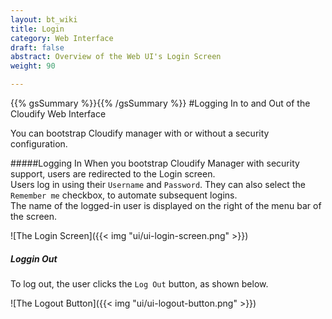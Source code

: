 ```yaml
---
layout: bt_wiki
title: Login
category: Web Interface
draft: false
abstract: Overview of the Web UI's Login Screen
weight: 90

---
```


{{% gsSummary %}}{{% /gsSummary %}}
#Logging In to and Out of the Cloudify Web Interface

You can bootstrap Cloudify manager with or without a security configuration. 

#####Logging In
When you bootstrap Cloudify Manager with security support, users are redirected to the Login screen.<br>
Users log in using their `Username` and `Password`. They can also select the `Remember me` checkbox, to automate subsequent logins. <br>
The name of the logged-in user is displayed on the right of the menu bar of the screen.

![The Login Screen]({{< img "ui/ui-login-screen.png" >}})

##### Loggin Out
To log out, the user clicks the `Log Out` button, as shown below. <br>

![The Logout Button]({{< img "ui/ui-logout-button.png" >}})
